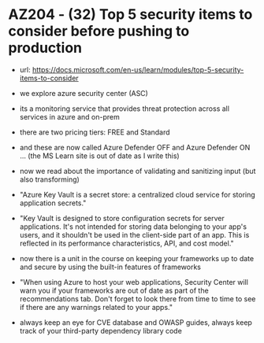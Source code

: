 # AZ204 - (32) Top 5 security items to consider before pushing to production

- url: <https://docs.microsoft.com/en-us/learn/modules/top-5-security-items-to-consider>
- we explore azure security center (ASC)
- its a monitoring service that provides threat protection across all services in azure and on-prem
- there are two pricing tiers: FREE and Standard
- and these are now called Azure Defender OFF and Azure Defender ON ... (the MS Learn site is out of date as I write this)
- now we read about the importance of validating and sanitizing input (but also transforming)

- "Azure Key Vault is a secret store: a centralized cloud service for storing application secrets."
- "Key Vault is designed to store configuration secrets for server applications. It's not intended for storing data belonging to your app's users, and it shouldn't be used in the client-side part of an app. This is reflected in its performance characteristics, API, and cost model."

- now there is a unit in the course on keeping your frameworks up to date and secure by using the built-in features of frameworks
- "When using Azure to host your web applications, Security Center will warn you if your frameworks are out of date as part of the recommendations tab. Don't forget to look there from time to time to see if there are any warnings related to your apps."

- always keep an eye for CVE database and OWASP guides, always keep track of your third-party dependency library code
